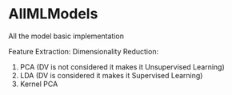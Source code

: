 # AllMLModels
All the model basic implementation


Feature Extraction:
Dimensionality Reduction:
1. PCA (DV is not considered it makes it Unsupervised Learning)
2. LDA (DV is considered it makes it Supervised Learning)
3. Kernel PCA
